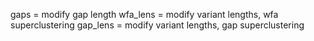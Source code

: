 gaps = modify gap length
wfa_lens = modify variant lengths, wfa superclustering
gap_lens = modify variant lengths, gap superclustering
